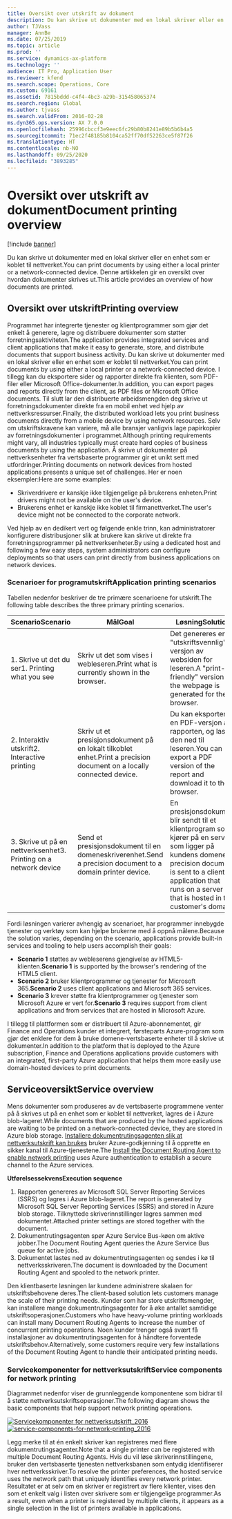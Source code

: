 ```yaml
---
title: Oversikt over utskrift av dokument
description: Du kan skrive ut dokumenter med en lokal skriver eller en enhet som er koblet til nettverket. Denne artikkelen gir en oversikt over hvordan dokumenter skrives ut.
author: TJVass
manager: AnnBe
ms.date: 07/25/2019
ms.topic: article
ms.prod: ''
ms.service: dynamics-ax-platform
ms.technology: ''
audience: IT Pro, Application User
ms.reviewer: kfend
ms.search.scope: Operations, Core
ms.custom: 69161
ms.assetid: 7815bddd-c4f4-4bc3-a29b-315458065374
ms.search.region: Global
ms.author: tjvass
ms.search.validFrom: 2016-02-28
ms.dyn365.ops.version: AX 7.0.0
ms.openlocfilehash: 25996cbccf3e9eec6fc29b80b8241e89b5b6b4a5
ms.sourcegitcommit: 71ec2f48185b8104ca52ff70df52263ce5f87f26
ms.translationtype: HT
ms.contentlocale: nb-NO
ms.lasthandoff: 09/25/2020
ms.locfileid: "3893285"
---
```

# <a name="document-printing-overview"></a><span data-ttu-id="709e9-104">Oversikt over utskrift av dokument</span><span class="sxs-lookup"><span data-stu-id="709e9-104">Document printing overview</span></span>

[!include [banner](../includes/banner.md)]

<span data-ttu-id="709e9-105">Du kan skrive ut dokumenter med en lokal skriver eller en enhet som er koblet til nettverket.</span><span class="sxs-lookup"><span data-stu-id="709e9-105">You can print documents by using either a local printer or a network-connected device.</span></span> <span data-ttu-id="709e9-106">Denne artikkelen gir en oversikt over hvordan dokumenter skrives ut.</span><span class="sxs-lookup"><span data-stu-id="709e9-106">This article provides an overview of how documents are printed.</span></span>

## <a name="printing-overview"></a><span data-ttu-id="709e9-107">Oversikt over utskrift</span><span class="sxs-lookup"><span data-stu-id="709e9-107">Printing overview</span></span>

<span data-ttu-id="709e9-108">Programmet har integrerte tjenester og klientprogrammer som gjør det enkelt å generere, lagre og distribuere dokumenter som støtter forretningsaktiviteten.</span><span class="sxs-lookup"><span data-stu-id="709e9-108">The application provides integrated services and client applications that make it easy to generate, store, and distribute documents that support business activity.</span></span> <span data-ttu-id="709e9-109">Du kan skrive ut dokumenter med en lokal skriver eller en enhet som er koblet til nettverket.</span><span class="sxs-lookup"><span data-stu-id="709e9-109">You can print documents by using either a local printer or a network-connected device.</span></span> <span data-ttu-id="709e9-110">I tillegg kan du eksportere sider og rapporter direkte fra klienten, som PDF-filer eller Microsoft Office-dokumenter.</span><span class="sxs-lookup"><span data-stu-id="709e9-110">In addition, you can export pages and reports directly from the client, as PDF files or Microsoft Office documents.</span></span> <span data-ttu-id="709e9-111">Til slutt lar den distribuerte arbeidsmengden deg skrive ut forretningsdokumenter direkte fra en mobil enhet ved hjelp av nettverksressurser.</span><span class="sxs-lookup"><span data-stu-id="709e9-111">Finally, the distributed workload lets you print business documents directly from a mobile device by using network resources.</span></span> <span data-ttu-id="709e9-112">Selv om utskriftskravene kan variere, må alle bransjer vanligvis lage papirkopier av forretningsdokumenter i programmet.</span><span class="sxs-lookup"><span data-stu-id="709e9-112">Although printing requirements might vary, all industries typically must create hard copies of business documents by using the application.</span></span> <span data-ttu-id="709e9-113">Å skrive ut dokumenter på nettverksenheter fra vertsbaserte programmer gir et unikt sett med utfordringer.</span><span class="sxs-lookup"><span data-stu-id="709e9-113">Printing documents on network devices from hosted applications presents a unique set of challenges.</span></span> <span data-ttu-id="709e9-114">Her er noen eksempler:</span><span class="sxs-lookup"><span data-stu-id="709e9-114">Here are some examples:</span></span>

- <span data-ttu-id="709e9-115">Skriverdrivere er kanskje ikke tilgjengelige på brukerens enheten.</span><span class="sxs-lookup"><span data-stu-id="709e9-115">Print drivers might not be available on the user's device.</span></span>
- <span data-ttu-id="709e9-116">Brukerens enhet er kanskje ikke koblet til firmanettverket.</span><span class="sxs-lookup"><span data-stu-id="709e9-116">The user's device might not be connected to the corporate network.</span></span>

<span data-ttu-id="709e9-117">Ved hjelp av en dedikert vert og følgende enkle trinn, kan administratorer konfigurere distribusjoner slik at brukere kan skrive ut direkte fra forretningsprogrammer på nettverksenheter.</span><span class="sxs-lookup"><span data-stu-id="709e9-117">By using a dedicated host and following a few easy steps, system administrators can configure deployments so that users can print directly from business applications on network devices.</span></span>

### <a name="application-printing-scenarios"></a><span data-ttu-id="709e9-118">Scenarioer for programutskrift</span><span class="sxs-lookup"><span data-stu-id="709e9-118">Application printing scenarios</span></span> 

<span data-ttu-id="709e9-119">Tabellen nedenfor beskriver de tre primære scenarioene for utskrift.</span><span class="sxs-lookup"><span data-stu-id="709e9-119">The following table describes the three primary printing scenarios.</span></span>

| <span data-ttu-id="709e9-120">Scenario</span><span class="sxs-lookup"><span data-stu-id="709e9-120">Scenario</span></span>                        | <span data-ttu-id="709e9-121">Mål</span><span class="sxs-lookup"><span data-stu-id="709e9-121">Goal</span></span>                                                      | <span data-ttu-id="709e9-122">Løsning</span><span class="sxs-lookup"><span data-stu-id="709e9-122">Solution</span></span> |
|---------------------------------|-----------------------------------------------------------|----------|
| <span data-ttu-id="709e9-123">1. Skrive ut det du ser</span><span class="sxs-lookup"><span data-stu-id="709e9-123">1. Printing what you see</span></span>        | <span data-ttu-id="709e9-124">Skriv ut det som vises i webleseren.</span><span class="sxs-lookup"><span data-stu-id="709e9-124">Print what is currently shown in the browser.</span></span>             | <span data-ttu-id="709e9-125">Det genereres en "utskriftsvennlig" versjon av websiden for leseren.</span><span class="sxs-lookup"><span data-stu-id="709e9-125">A "print-friendly" version of the webpage is generated for the browser.</span></span> |
| <span data-ttu-id="709e9-126">2. Interaktiv utskrift</span><span class="sxs-lookup"><span data-stu-id="709e9-126">2. Interactive printing</span></span>         | <span data-ttu-id="709e9-127">Skriv ut et presisjonsdokument på en lokalt tilkoblet enhet.</span><span class="sxs-lookup"><span data-stu-id="709e9-127">Print a precision document on a locally connected device.</span></span> | <span data-ttu-id="709e9-128">Du kan eksportere en PDF-versjon av rapporten, og laste den ned til leseren.</span><span class="sxs-lookup"><span data-stu-id="709e9-128">You can export a PDF version of the report and download it to the browser.</span></span> |
| <span data-ttu-id="709e9-129">3. Skrive ut på en nettverksenhet</span><span class="sxs-lookup"><span data-stu-id="709e9-129">3. Printing on a network device</span></span> | <span data-ttu-id="709e9-130">Send et presisjonsdokument til en domeneskriverenhet.</span><span class="sxs-lookup"><span data-stu-id="709e9-130">Send a precision document to a domain printer device.</span></span>     | <span data-ttu-id="709e9-131">En presisjonsdokument blir sendt til et klientprogram som kjører på en server som ligger på kundens domene.</span><span class="sxs-lookup"><span data-stu-id="709e9-131">A precision document is sent to a client application that runs on a server that is hosted in the customer's domain.</span></span> |

<span data-ttu-id="709e9-132">Fordi løsningen varierer avhengig av scenarioet, har programmer innebygde tjenester og verktøy som kan hjelpe brukerne med å oppnå målene.</span><span class="sxs-lookup"><span data-stu-id="709e9-132">Because the solution varies, depending on the scenario, applications provide built-in services and tooling to help users accomplish their goals:</span></span>

- <span data-ttu-id="709e9-133">**Scenario 1** støttes av webleserens gjengivelse av HTML5-klienten.</span><span class="sxs-lookup"><span data-stu-id="709e9-133">**Scenario 1** is supported by the browser's rendering of the HTML5 client.</span></span>
- <span data-ttu-id="709e9-134">**Scenario 2** bruker klientprogrammer og tjenester for Microsoft 365.</span><span class="sxs-lookup"><span data-stu-id="709e9-134">**Scenario 2** uses client applications and Microsoft 365 services.</span></span>
- <span data-ttu-id="709e9-135">**Scenario 3** krever støtte fra klientprogrammer og tjenester som Microsoft Azure er vert for.</span><span class="sxs-lookup"><span data-stu-id="709e9-135">**Scenario 3** requires support from client applications and from services that are hosted in Microsoft Azure.</span></span>

<span data-ttu-id="709e9-136">I tillegg til plattformen som er distribuert til Azure-abonnementet, gir Finance and Operations kunder et integrert, førsteparts Azure-program som gjør det enklere for dem å bruke domene-vertsbaserte enheter til å skrive ut dokumenter.</span><span class="sxs-lookup"><span data-stu-id="709e9-136">In addition to the platform that is deployed to the Azure subscription, Finance and Operations applications provide customers with an integrated, first-party Azure application that helps them more easily use domain-hosted devices to print documents.</span></span>

## <a name="service-overview"></a><span data-ttu-id="709e9-137">Serviceoversikt</span><span class="sxs-lookup"><span data-stu-id="709e9-137">Service overview</span></span>
<span data-ttu-id="709e9-138">Mens dokumenter som produseres av de vertsbaserte programmene venter på å skrives ut på en enhet som er koblet til nettverket, lagres de i Azure blob-lageret.</span><span class="sxs-lookup"><span data-stu-id="709e9-138">While documents that are produced by the hosted applications are waiting to be printed on a network-connected device, they are stored in Azure blob storage.</span></span> <span data-ttu-id="709e9-139">[Installere dokumentrutingsagenten slik at nettverksutskrift kan brukes](install-document-routing-agent.md)  bruker Azure-godkjenning til å opprette en sikker kanal til Azure-tjenestene.</span><span class="sxs-lookup"><span data-stu-id="709e9-139">The [Install the Document Routing Agent to enable network printing](install-document-routing-agent.md) uses Azure authentication to establish a secure channel to the Azure services.</span></span>

<span data-ttu-id="709e9-140">**Utførelsessekvens**</span><span class="sxs-lookup"><span data-stu-id="709e9-140">**Execution sequence**</span></span>

1. <span data-ttu-id="709e9-141">Rapporten genereres av Microsoft SQL Server Reporting Services (SSRS) og lagres i Azure blob-lageret.</span><span class="sxs-lookup"><span data-stu-id="709e9-141">The report is generated by Microsoft SQL Server Reporting Services (SSRS) and stored in Azure blob storage.</span></span> <span data-ttu-id="709e9-142">Tilknyttede skriverinnstillinger lagres sammen med dokumentet.</span><span class="sxs-lookup"><span data-stu-id="709e9-142">Attached printer settings are stored together with the document.</span></span>
2. <span data-ttu-id="709e9-143">Dokumentrutingsagenten spør Azure Service Bus-køen om aktive jobber.</span><span class="sxs-lookup"><span data-stu-id="709e9-143">The Document Routing Agent queries the Azure Service Bus queue for active jobs.</span></span>
3. <span data-ttu-id="709e9-144">Dokumentet lastes ned av dokumentrutingsagenten og sendes i kø til nettverksskriveren.</span><span class="sxs-lookup"><span data-stu-id="709e9-144">The document is downloaded by the Document Routing Agent and spooled to the network printer.</span></span>

<span data-ttu-id="709e9-145">Den klientbaserte løsningen lar kundene administrere skalaen for utskriftsbehovene deres.</span><span class="sxs-lookup"><span data-stu-id="709e9-145">The client-based solution lets customers manage the scale of their printing needs.</span></span> <span data-ttu-id="709e9-146">Kunder som har store utskriftsmengder, kan installere mange dokumentrutingsagenter for å øke antallet samtidige utskriftsoperasjoner.</span><span class="sxs-lookup"><span data-stu-id="709e9-146">Customers who have heavy-volume printing workloads can install many Document Routing Agents to increase the number of concurrent printing operations.</span></span> <span data-ttu-id="709e9-147">Noen kunder trenger også svært få installasjoner av dokumentrutingsagenten for å håndtere forventede utskriftsbehov.</span><span class="sxs-lookup"><span data-stu-id="709e9-147">Alternatively, some customers require very few installations of the Document Routing Agent to handle their anticipated printing needs.</span></span>

### <a name="service-components-for-network-printing"></a><span data-ttu-id="709e9-148">Servicekomponenter for nettverksutskrift</span><span class="sxs-lookup"><span data-stu-id="709e9-148">Service components for network printing</span></span>

<span data-ttu-id="709e9-149">Diagrammet nedenfor viser de grunnleggende komponentene som bidrar til å støtte nettverksutskriftsoperasjoner.</span><span class="sxs-lookup"><span data-stu-id="709e9-149">The following diagram shows the basic components that help support network printing operations.</span></span>

<span data-ttu-id="709e9-150">[![Servicekomponenter for nettverksutskrift\_2016](./media/service-components-for-network-printing_2016.png)](./media/service-components-for-network-printing_2016.png)</span><span class="sxs-lookup"><span data-stu-id="709e9-150">[![service-components-for-network-printing\_2016](./media/service-components-for-network-printing_2016.png)](./media/service-components-for-network-printing_2016.png)</span></span>

<span data-ttu-id="709e9-151">Legg merke til at én enkelt skriver kan registreres med flere dokumentrutingsagenter.</span><span class="sxs-lookup"><span data-stu-id="709e9-151">Note that a single printer can be registered with multiple Document Routing Agents.</span></span> <span data-ttu-id="709e9-152">Hvis du vil løse skriverinnstillingene, bruker den vertsbaserte tjenesten nettverksbanen som entydig identifiserer hver nettverksskriver.</span><span class="sxs-lookup"><span data-stu-id="709e9-152">To resolve the printer preferences, the hosted service uses the network path that uniquely identifies every network printer.</span></span> <span data-ttu-id="709e9-153">Resultatet er at selv om en skriver er registrert av flere klienter, vises den som et enkelt valg i listen over skrivere som er tilgjengelige programmer.</span><span class="sxs-lookup"><span data-stu-id="709e9-153">As a result, even when a printer is registered by multiple clients, it appears as a single selection in the list of printers available in applications.</span></span>

